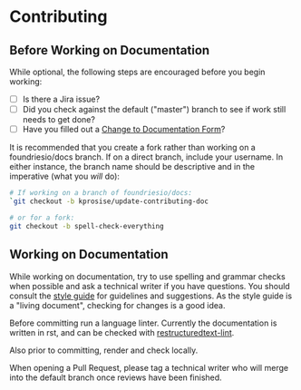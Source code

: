 # Contributing 

## Before Working on Documentation

While optional, the following steps are encouraged before you begin working:

- [ ] Is there a Jira issue?
- [ ] Did you check against the default ("master") branch to see if work still
needs to get done?
- [ ] Have you filled out a [Change to Documentation Form](https://forms.gle/RoxtTQEvh72fFKeD8)?

It is recommended that you create a fork rather than working on a
foundriesio/docs branch. If on a direct branch, include your username.
In either instance, the branch name should be descriptive and in the
imperative (what you *will* do):

```bash
# If working on a branch of foundriesio/docs:
`git checkout -b kprosise/update-contributing-doc

# or for a fork:
git checkout -b spell-check-everything
```

## Working on Documentation

While working on documentation, try to use spelling and grammar checks when
possible and ask a technical writer if you have questions. You should
consult the [style guide](https://foundriesio.atlassian.net/wiki/spaces/ID/pages/2392067/Foundries.io+Style+and+Communication+Guide)
for guidelines and suggestions. As the style guide is a "living document",
checking for changes is a good idea.

Before committing run a language linter. Currently the documentation is written
in rst, and can be checked with
[restructuredtext-lint](https://github.com/twolfson/restructuredtext-lint).

Also prior to committing, render and check locally.

When opening a Pull Request, please tag a technical writer who will merge into
the default branch once reviews have been finished.

